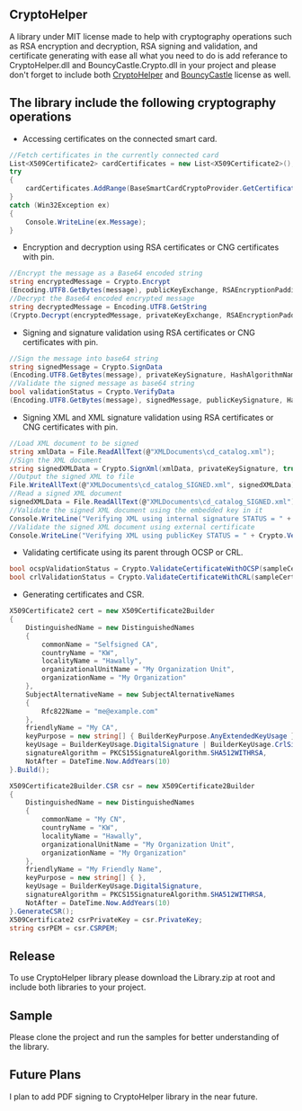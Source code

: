 ## CryptoHelper
A library under MIT license made to help with cryptography operations such as RSA encryption and decryption, RSA signing and validation, and certificate generating with ease all what you need to do is add referance to CryptoHelper.dll and BouncyCastle.Crypto.dll in your project and please don't forget to include both [CryptoHelper](https://github.com/AlhasanDeveloper/CryptoHelper/blob/master/LICENSE) and [BouncyCastle](https://www.bouncycastle.org/license.html) license as well.

## The library include the following cryptography operations

* Accessing certificates on the connected smart card.
```cs
//Fetch certificates in the currently connected card
List<X509Certificate2> cardCertificates = new List<X509Certificate2>();
try
{
    cardCertificates.AddRange(BaseSmartCardCryptoProvider.GetCertificates());
}
catch (Win32Exception ex)
{
    Console.WriteLine(ex.Message);
}
```

* Encryption and decryption using RSA certificates or CNG certificates with pin.
```cs
//Encrypt the message as a Base64 encoded string
string encryptedMessage = Crypto.Encrypt
(Encoding.UTF8.GetBytes(message), publicKeyExchange, RSAEncryptionPadding.OaepSHA1);
//Decrypt the Base64 encoded encrypted message
string decryptedMessage = Encoding.UTF8.GetString
(Crypto.Decrypt(encryptedMessage, privateKeyExchange, RSAEncryptionPadding.OaepSHA1));
```

* Signing and signature validation using RSA certificates or CNG certificates with pin.
```cs
//Sign the message into base64 string
string signedMessage = Crypto.SignData
(Encoding.UTF8.GetBytes(message), privateKeySignature, HashAlgorithmName.SHA512);
//Validate the signed message as base64 string
bool validationStatus = Crypto.VerifyData
(Encoding.UTF8.GetBytes(message), signedMessage, publicKeySignature, HashAlgorithmName.SHA512);
```

* Signing XML and XML signature validation using RSA certificates or CNG certificates with pin.
```cs
//Load XML document to be signed
string xmlData = File.ReadAllText(@"XMLDocuments\cd_catalog.xml");
//Sign the XML document
string signedXMLData = Crypto.SignXml(xmlData, privateKeySignature, true);
//Output the signed XML to file
File.WriteAllText(@"XMLDocuments\cd_catalog_SIGNED.xml", signedXMLData);
//Read a signed XML document
signedXMLData = File.ReadAllText(@"XMLDocuments\cd_catalog_SIGNED.xml");
//Validate the signed XML document using the embedded key in it
Console.WriteLine("Verifying XML using internal signature STATUS = " + Crypto.VerifyXml(signedXMLData));
//Validate the signed XML document using external certificate
Console.WriteLine("Verifying XML using publicKey STATUS = " + Crypto.VerifyXml(signedXMLData, publicKeySignature));
```

* Validating certificate using its parent through OCSP or CRL.
```cs
bool ocspValidationStatus = Crypto.ValidateCertificateWithOCSP(sampleCert, sampleCertIssuer);
bool crlValidationStatus = Crypto.ValidateCertificateWithCRL(sampleCert, sampleCertIssuer, true);
```

* Generating certificates and CSR.
```cs
X509Certificate2 cert = new X509Certificate2Builder
{
    DistinguishedName = new DistinguishedNames
    {
        commonName = "Selfsigned CA",
        countryName = "KW",
        localityName = "Hawally",
        organizationalUnitName = "My Organization Unit",
        organizationName = "My Organization"
    },
    SubjectAlternativeName = new SubjectAlternativeNames
    {
        Rfc822Name = "me@example.com"
    },
    friendlyName = "My CA",
    keyPurpose = new string[] { BuilderKeyPurpose.AnyExtendedKeyUsage },
    keyUsage = BuilderKeyUsage.DigitalSignature | BuilderKeyUsage.CrlSign | BuilderKeyUsage.KeyCertSign,
    signatureAlgorithm = PKCS15SignatureAlgorithm.SHA512WITHRSA,
    NotAfter = DateTime.Now.AddYears(10)
}.Build();

X509Certificate2Builder.CSR csr = new X509Certificate2Builder
{
    DistinguishedName = new DistinguishedNames
    {
        commonName = "My CN",
        countryName = "KW",
        localityName = "Hawally",
        organizationalUnitName = "My Organization Unit",
        organizationName = "My Organization"
    },
    friendlyName = "My Friendly Name",
    keyPurpose = new string[] { },
    keyUsage = BuilderKeyUsage.DigitalSignature,
    signatureAlgorithm = PKCS15SignatureAlgorithm.SHA512WITHRSA,
    NotAfter = DateTime.Now.AddYears(10)
}.GenerateCSR();
X509Certificate2 csrPrivateKey = csr.PrivateKey;
string csrPEM = csr.CSRPEM;
```


## Release
To use CryptoHelper library please download the Library.zip at root and include both libraries to your project.

## Sample 
Please clone the project and run the samples for better understanding of the library.

## Future Plans
I plan to add PDF signing to CryptoHelper library in the near future.